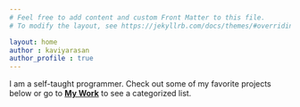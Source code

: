 ```yaml
---
# Feel free to add content and custom Front Matter to this file.
# To modify the layout, see https://jekyllrb.com/docs/themes/#overriding-theme-defaults

layout: home
author : kaviyarasan
author_profile : true
---
```


  I am a self-taught programmer. Check out some of my favorite  projects below or go to [**My Work**](/mywork)  to see a categorized list.